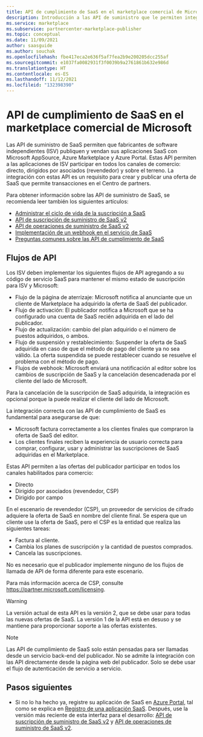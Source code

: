 ```yaml
---
title: API de cumplimiento de SaaS en el marketplace comercial de Microsoft
description: Introducción a las API de suministro que le permiten integrar su ofertas de SaaS en Microsoft AppSource y Azure Marketplace.
ms.service: marketplace
ms.subservice: partnercenter-marketplace-publisher
ms.topic: conceptual
ms.date: 11/09/2021
author: saasguide
ms.author: souchak
ms.openlocfilehash: fbe417eca2e636f5af7fea2b9e200205dcc255af
ms.sourcegitcommit: e1037fa0082931f3f0039b9a2761861b632e986d
ms.translationtype: HT
ms.contentlocale: es-ES
ms.lasthandoff: 11/12/2021
ms.locfileid: "132398390"
---
```

# <a name="saas-fulfillment-apis-in-the-microsoft-commercial-marketplace"></a>API de cumplimiento de SaaS en el marketplace comercial de Microsoft

Las API de suministro de SaaS permiten que fabricantes de software independientes (ISV) publiquen y vendan sus aplicaciones SaaS con Microsoft AppSource, Azure Marketplace y Azure Portal. Estas API permiten a las aplicaciones de ISV participar en todos los canales de comercio: directo, dirigidos por asociados (revendedor) y sobre el terreno. La integración con estas API es un requisito para crear y publicar una oferta de SaaS que permite transacciones en el Centro de partners.

Para obtener información sobre las API de suministro de SaaS, se recomienda leer también los siguientes artículos:
- [Administrar el ciclo de vida de la suscripción a SaaS](pc-saas-fulfillment-life-cycle.md)
- [API de suscripción de suministro de SaaS v2](pc-saas-fulfillment-subscription-api.md)
- [API de operaciones de suministro de SaaS v2](pc-saas-fulfillment-operations-api.md)
- [Implementación de un webhook en el servicio de SaaS](pc-saas-fulfillment-webhook.md)
- [Preguntas comunes sobre las API de cumplimiento de SaaS](saas-fulfillment-apis-faq.yml)

## <a name="api-flows"></a>Flujos de API

Los ISV deben implementar los siguientes flujos de API agregando a su código de servicio SaaS para mantener el mismo estado de suscripción para ISV y Microsoft:

* Flujo de la página de aterrizaje:  Microsoft notifica al anunciante que un cliente de Marketplace ha adquirido la oferta de SaaS del publicador.
* Flujo de activación:  El publicador notifica a Microsoft que se ha configurado una cuenta de SaaS recién adquirida en el lado del publicador.
* Flujo de actualización: cambio del plan adquirido o el número de puestos adquiridos, o ambos.
* Flujo de suspensión y restablecimiento: Suspender la oferta de SaaS adquirida en caso de que el método de pago del cliente ya no sea válido. La oferta suspendida se puede restablecer cuando se resuelve el problema con el método de pago.
* Flujos de webhook: Microsoft enviará una notificación al editor sobre los cambios de suscripción de SaaS y la cancelación desencadenada por el cliente del lado de Microsoft.

Para la cancelación de la suscripción de SaaS adquirida, la integración es opcional porque la puede realizar el cliente del lado de Microsoft.

La integración correcta con las API de cumplimiento de SaaS es fundamental para asegurarse de que:

* Microsoft factura correctamente a los clientes finales que compraron la oferta de SaaS del editor.
* Los clientes finales reciben la experiencia de usuario correcta para comprar, configurar, usar y administrar las suscripciones de SaaS adquiridas en el Marketplace.

Estas API permiten a las ofertas del publicador participar en todos los canales habilitados para comercio:

* Directo
* Dirigido por asociados (revendedor, CSP)
* Dirigido por campo

En el escenario de revendedor (CSP), un proveedor de servicios de cifrado adquiere la oferta de SaaS en nombre del cliente final. Se espera que un cliente use la oferta de SaaS, pero el CSP es la entidad que realiza las siguientes tareas:

* Factura al cliente.
* Cambia los planes de suscripción y la cantidad de puestos comprados.
* Cancela las suscripciones.

No es necesario que el publicador implemente ninguno de los flujos de llamada de API de forma diferente para este escenario.

Para más información acerca de CSP, consulte https://partner.microsoft.com/licensing.

>[!Warning]
>La versión actual de esta API es la versión 2, que se debe usar para todas las nuevas ofertas de SaaS. La versión 1 de la API está en desuso y se mantiene para proporcionar soporte a las ofertas existentes.

>[!Note]
>Las API de cumplimiento de SaaS solo están pensadas para ser llamadas desde un servicio back-end del publicador. No se admite la integración con las API directamente desde la página web del publicador. Solo se debe usar el flujo de autenticación de servicio a servicio.

## <a name="next-steps"></a>Pasos siguientes

- Si no lo ha hecho ya, registre su aplicación de SaaS en [Azure Portal](https://ms.portal.azure.com), tal como se explica en [Registro de una aplicación SaaS](./pc-saas-registration.md).  Después, use la versión más reciente de esta interfaz para el desarrollo: [API de suscripción de suministro de SaaS v2](pc-saas-fulfillment-subscription-api.md) y [API de operaciones de suministro de SaaS v2](pc-saas-fulfillment-operations-api.md).
